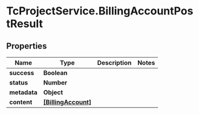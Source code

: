 # TcProjectService.BillingAccountPostResult

## Properties
Name | Type | Description | Notes
------------ | ------------- | ------------- | -------------
**success** | **Boolean** |  | 
**status** | **Number** |  | 
**metadata** | **Object** |  | 
**content** | [**[BillingAccount]**](BillingAccount.md) |  | 


